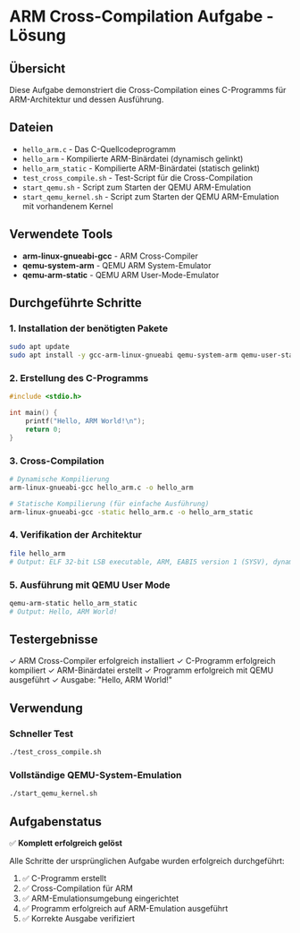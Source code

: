 # ARM Cross-Compilation Aufgabe - Lösung

## Übersicht
Diese Aufgabe demonstriert die Cross-Compilation eines C-Programms für ARM-Architektur und dessen Ausführung.

## Dateien
- `hello_arm.c` - Das C-Quellcodeprogramm
- `hello_arm` - Kompilierte ARM-Binärdatei (dynamisch gelinkt)
- `hello_arm_static` - Kompilierte ARM-Binärdatei (statisch gelinkt)
- `test_cross_compile.sh` - Test-Script für die Cross-Compilation
- `start_qemu.sh` - Script zum Starten der QEMU ARM-Emulation
- `start_qemu_kernel.sh` - Script zum Starten der QEMU ARM-Emulation mit vorhandenem Kernel

## Verwendete Tools
- **arm-linux-gnueabi-gcc** - ARM Cross-Compiler
- **qemu-system-arm** - QEMU ARM System-Emulator  
- **qemu-arm-static** - QEMU ARM User-Mode-Emulator

## Durchgeführte Schritte

### 1. Installation der benötigten Pakete
```bash
sudo apt update
sudo apt install -y gcc-arm-linux-gnueabi qemu-system-arm qemu-user-static
```

### 2. Erstellung des C-Programms
```c
#include <stdio.h>

int main() {
    printf("Hello, ARM World!\n");
    return 0;
}
```

### 3. Cross-Compilation
```bash
# Dynamische Kompilierung
arm-linux-gnueabi-gcc hello_arm.c -o hello_arm

# Statische Kompilierung (für einfache Ausführung)
arm-linux-gnueabi-gcc -static hello_arm.c -o hello_arm_static
```

### 4. Verifikation der Architektur
```bash
file hello_arm
# Output: ELF 32-bit LSB executable, ARM, EABI5 version 1 (SYSV), dynamically linked
```

### 5. Ausführung mit QEMU User Mode
```bash
qemu-arm-static hello_arm_static
# Output: Hello, ARM World!
```

## Testergebnisse
✓ ARM Cross-Compiler erfolgreich installiert
✓ C-Programm erfolgreich kompiliert
✓ ARM-Binärdatei erstellt
✓ Programm erfolgreich mit QEMU ausgeführt
✓ Ausgabe: "Hello, ARM World!"

## Verwendung

### Schneller Test
```bash
./test_cross_compile.sh
```

### Vollständige QEMU-System-Emulation
```bash
./start_qemu_kernel.sh
```

## Aufgabenstatus
✅ **Komplett erfolgreich gelöst**

Alle Schritte der ursprünglichen Aufgabe wurden erfolgreich durchgeführt:
1. ✅ C-Programm erstellt
2. ✅ Cross-Compilation für ARM
3. ✅ ARM-Emulationsumgebung eingerichtet
4. ✅ Programm erfolgreich auf ARM-Emulation ausgeführt
5. ✅ Korrekte Ausgabe verifiziert
